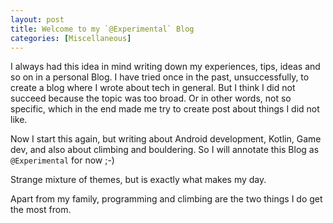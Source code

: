 ```yaml
---
layout: post
title: Welcome to my `@Experimental` Blog
categories: [Miscellaneous]
---
```


I always had this idea in mind writing down my experiences, tips, ideas and so on in a personal Blog.
I have tried once in the past, unsuccessfully, to create a blog where I wrote about tech in general. But I think I did not succeed because the topic was too broad. Or in other words, not so specific, which in the end made me try to create post about things I did not like. 

Now I start this again, but writing about Android development, Kotlin, Game dev, and also about climbing and bouldering. So I will annotate this Blog as `@Experimental` for now ;-)

Strange mixture of themes, but is exactly what makes my day. 

Apart from my family, programming and climbing are the two things I do get the most from.